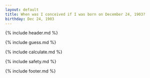 ```yaml
---
layout: default
title: When was I conceived if I was born on December 24, 1903?
birthday: Dec 24, 1903
---
```


{% include header.md %}

{% include guess.md %}

{% include calculate.md %}

{% include safety.md %}

{% include footer.md %}



